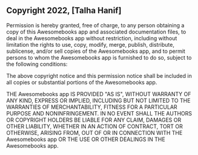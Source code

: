 ## Copyright 2022, [Talha Hanif]

Permission is hereby granted, free of charge, to any person obtaining a copy of this Awesomebooks app and associated documentation files, to deal in the Awesomebooks app without restriction, including without limitation the rights to use, copy, modify, merge, publish, distribute, sublicense, and/or sell copies of the Awesomebooks app, and to permit persons to whom the Awesomebooks app is furnished to do so, subject to the following conditions:

The above copyright notice and this permission notice shall be included in all copies or substantial portions of the Awesomebooks app.

THE Awesomebooks app IS PROVIDED "AS IS", WITHOUT WARRANTY OF ANY KIND, EXPRESS OR IMPLIED, INCLUDING BUT NOT LIMITED TO THE WARRANTIES OF MERCHANTABILITY, FITNESS FOR A PARTICULAR PURPOSE AND NONINFRINGEMENT. IN NO EVENT SHALL THE AUTHORS OR COPYRIGHT HOLDERS BE LIABLE FOR ANY CLAIM, DAMAGES OR OTHER LIABILITY, WHETHER IN AN ACTION OF CONTRACT, TORT OR OTHERWISE, ARISING FROM, OUT OF OR IN CONNECTION WITH THE Awesomebooks app OR THE USE OR OTHER DEALINGS IN THE Awesomebooks app.
